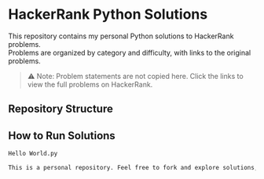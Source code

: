 # HackerRank Python Solutions

This repository contains my personal Python solutions to HackerRank problems.  
Problems are organized by category and difficulty, with links to the original problems.

> ⚠️ Note: Problem statements are not copied here. Click the links to view the full problems on HackerRank.

## Repository Structure


## How to Run Solutions
```bash
Hello World.py

This is a personal repository. Feel free to fork and explore solutions, but do not copy for contests as it may violate HackerRank rules.
